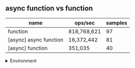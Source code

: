 ## async function vs function

|name|ops/sec|samples|
|-|-|-|
|function|818,768,621|97|
|[async] async function|16,372,442|81|
|[async] function|351,035|40|


<details>
<summary>Environment</summary>

* __Machine:__ linux x64 | 4 vCPUs | 15.6GB Mem
* __Run:__ Tue Mar 12 2024 18:26:28 GMT+0000 (Coordinated Universal Time)
</details>

<!--
{"environment":{"platform":"linux","arch":"x64","cpus":4,"totalMemory":15.606491088867188},"benchmarks":[{"name":"function","opsSec":818768620.9984884,"samples":6},{"name":"[async] async function","opsSec":16372442.308637679,"samples":7},{"name":"[async] function","opsSec":351035.24399498705,"samples":3}]}-->
